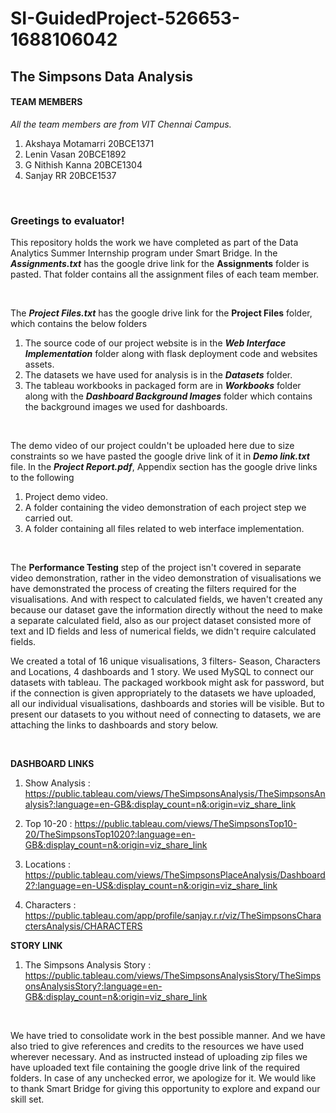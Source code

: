 # SI-GuidedProject-526653-1688106042
## The Simpsons Data Analysis

#### TEAM MEMBERS
_All the team members are from VIT Chennai Campus._
  1. Akshaya Motamarri 20BCE1371
  2. Lenin Vasan 20BCE1892
  3. G Nithish Kanna 20BCE1304
  4. Sanjay RR 20BCE1537

<br>

### Greetings to evaluator!

This repository holds the work we have completed as part of the Data Analytics Summer Internship program under Smart Bridge. In the **_Assignments.txt_** has the google drive link for the **Assignments** folder is pasted. That folder contains all the assignment 
files of each team member.

<br>

The **_Project Files.txt_** has the google drive link for the **Project Files** folder, which contains the below folders

 1. The source code of our project website is in the **_Web Interface Implementation_** folder along with flask deployment code and websites assets.
 2. The datasets we have used for analysis is in the **_Datasets_** folder.
 3. The tableau workbooks in packaged form are in **_Workbooks_** folder along with the **_Dashboard Background Images_** folder which contains the background images we used for dashboards.

<br>

The demo video of our project couldn't be uploaded here due to size constraints so we have pasted the google drive link of it in **_Demo link.txt_** file. In the **_Project Report.pdf_**, 
Appendix section has the google drive links to the following

  1. Project demo video.
  2. A folder containing the video demonstration of each project step we carried out.
  3. A folder containing all files related to web interface implementation. 


<br>

The **Performance Testing** step of the project isn't covered in separate video demonstration, rather in the video demonstration of visualisations we have demonstrated the 
process of creating the filters required for the visualisations. And with respect to calculated fields, we haven't created any because our dataset gave the information directly 
without the need to make a separate calculated field, also as our project dataset consisted more of text and ID fields and less of numerical fields, we didn't require calculated fields. 

We created a total of 16 unique visualisations, 3 filters- Season, Characters and Locations, 4 dashboards and 1 story. We used MySQL to connect our datasets with tableau. The packaged 
workbook might ask for password, but if the connection is given appropriately to the datasets we have uploaded, all our individual visualisations, dashboards and stories will be visible.
But to present our datasets to you without need of connecting to datasets, we are attaching the links to dashboards and story below.

<br>

**DASHBOARD LINKS**
  1. Show Analysis : https://public.tableau.com/views/TheSimpsonsAnalysis/TheSimpsonsAnalysis?:language=en-GB&:display_count=n&:origin=viz_share_link
     
  2. Top 10-20 : https://public.tableau.com/views/TheSimpsonsTop10-20/TheSimpsonsTop1020?:language=en-GB&:display_count=n&:origin=viz_share_link
     
  3. Locations : https://public.tableau.com/views/TheSimpsonsPlaceAnalysis/Dashboard2?:language=en-US&:display_count=n&:origin=viz_share_link
     
  4. Characters : https://public.tableau.com/app/profile/sanjay.r.r/viz/TheSimpsonsCharactersAnalysis/CHARACTERS

**STORY LINK**
  1. The Simpsons Analysis Story : https://public.tableau.com/views/TheSimpsonsAnalysisStory/TheSimpsonsAnalysisStory?:language=en-GB&:display_count=n&:origin=viz_share_link

<br>

We have tried to consolidate work in the best possible manner. And we have also tried to give references and credits to the resources we have used wherever necessary. And as instructed instead of uploading zip files we have uploaded text file containing the google drive link of the required folders. In case of any  unchecked error, we apologize for it. We would like to thank Smart Bridge for giving this opportunity to explore and expand our skill set.
